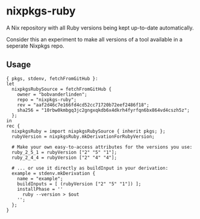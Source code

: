 # nixpkgs-ruby
A Nix repository with all Ruby versions being kept up-to-date automatically.

Consider this an experiment to make all versions of a tool available in a seperate Nixpkgs repo.


## Usage

```
{ pkgs, stdenv, fetchFromGitHub }:
let
  nixpkgsRubySource = fetchFromGitHub {
    owner = "bobvanderlinden";
    repo = "nixpkgs-ruby";
    rev = "aaf2d46c7e166fd4cd52cc71720b72eef2486f18";
    sha256 = "10rbw0kmbgq3jc2gngxqkdb6x4dkrh4fyrfqn6bx864vd4cszh5z";
  };
in
rec {
  nixpkgsRuby = import nixpkgsRubySource { inherit pkgs; };
  rubyVersion = nixpkgsRuby.mkDerivationForRubyVersion;

  # Make your own easy-to-access attributes for the versions you use:
  ruby_2_5_1 = rubyVersion ["2" "5" "1"];
  ruby_2_4_4 = rubyVersion ["2" "4" "4"];

  # ... or use it directly as buildInput in your derivation:
  example = stdenv.mkDerivation {
    name = "example";
    buildInputs = [ (rubyVersion ["2" "5" "1"]) ];
    installPhase = ''
      ruby --version > $out
    '';
  };
}
```
